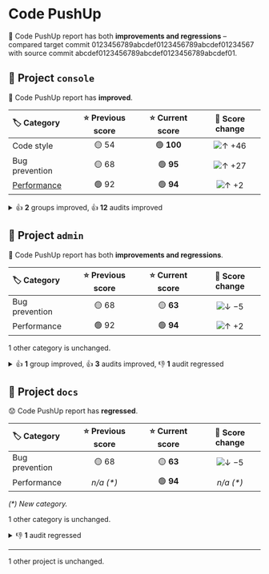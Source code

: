 # Code PushUp

🤨 Code PushUp report has both **improvements and regressions** – compared target commit 0123456789abcdef0123456789abcdef01234567 with source commit abcdef0123456789abcdef0123456789abcdef01.

## 💼 Project `console`

🥳 Code PushUp report has **improved**.

| 🏷️ Category                                                              | ⭐ Previous score | ⭐ Current score |                        🔄 Score change                         |
| :------------------------------------------------------------------------ | :--------------: | :-------------: | :------------------------------------------------------------: |
| Code style                                                                |      🟡 54       |   🟢 **100**    | ![↑ +46](https://img.shields.io/badge/%E2%86%91%20%2B46-green) |
| Bug prevention                                                            |      🟡 68       |    🟢 **95**    | ![↑ +27](https://img.shields.io/badge/%E2%86%91%20%2B27-green) |
| [Performance](https://developers.google.com/web/fundamentals/performance) |      🟢 92       |    🟢 **94**    |  ![↑ +2](https://img.shields.io/badge/%E2%86%91%20%2B2-green)  |

<details>
<summary>👍 <strong>2</strong> groups improved, 👍 <strong>12</strong> audits improved</summary>

### 🗃️ Groups

| 🔌 Plugin                                                          | 🗃️ Group                | ⭐ Previous score | ⭐ Current score |                        🔄 Score change                         |
| :----------------------------------------------------------------- | :----------------------- | :--------------: | :-------------: | :------------------------------------------------------------: |
| [ESLint](https://www.npmjs.com/package/@code-pushup/eslint-plugin) | Maximum lines limitation |      🟡 50       |   🟢 **100**    | ![↑ +50](https://img.shields.io/badge/%E2%86%91%20%2B50-green) |
| Lighthouse                                                         | Performance              |      🟢 92       |    🟢 **94**    |  ![↑ +2](https://img.shields.io/badge/%E2%86%91%20%2B2-green)  |

### 🛡️ Audits

| 🔌 Plugin                                                          | 🛡️ Audit                                                                                                                                            | 📏 Previous value | 📏 Current value |                                   🔄 Value change                                    |
| :----------------------------------------------------------------- | :--------------------------------------------------------------------------------------------------------------------------------------------------- | :---------------: | :--------------: | :----------------------------------------------------------------------------------: |
| [ESLint](https://www.npmjs.com/package/@code-pushup/eslint-plugin) | [Disallow variable declarations from shadowing variables declared in the outer scope](https://eslint.org/docs/latest/rules/no-shadow)                |   🟥 3 warnings   |  🟩 **passed**   | ![↓ −100 %](https://img.shields.io/badge/%E2%86%93%20%E2%88%92100%E2%80%89%25-green) |
| [ESLint](https://www.npmjs.com/package/@code-pushup/eslint-plugin) | [Require or disallow method and property shorthand syntax for object literals](https://eslint.org/docs/latest/rules/object-shorthand)                |   🟥 3 warnings   |  🟩 **passed**   | ![↓ −100 %](https://img.shields.io/badge/%E2%86%93%20%E2%88%92100%E2%80%89%25-green) |
| [ESLint](https://www.npmjs.com/package/@code-pushup/eslint-plugin) | [verifies the list of dependencies for Hooks like useEffect and similar](https://github.com/facebook/react/issues/14920)                             |   🟥 2 warnings   |  🟩 **passed**   | ![↓ −100 %](https://img.shields.io/badge/%E2%86%93%20%E2%88%92100%E2%80%89%25-green) |
| [ESLint](https://www.npmjs.com/package/@code-pushup/eslint-plugin) | [Disallow unused variables](https://eslint.org/docs/latest/rules/no-unused-vars)                                                                     |   🟥 1 warning    |  🟩 **passed**   | ![↓ −100 %](https://img.shields.io/badge/%E2%86%93%20%E2%88%92100%E2%80%89%25-green) |
| [ESLint](https://www.npmjs.com/package/@code-pushup/eslint-plugin) | [Require braces around arrow function bodies](https://eslint.org/docs/latest/rules/arrow-body-style)                                                 |   🟥 1 warning    |  🟩 **passed**   | ![↓ −100 %](https://img.shields.io/badge/%E2%86%93%20%E2%88%92100%E2%80%89%25-green) |
| [ESLint](https://www.npmjs.com/package/@code-pushup/eslint-plugin) | [Require the use of `===` and `!==`](https://eslint.org/docs/latest/rules/eqeqeq)                                                                    |   🟥 1 warning    |  🟩 **passed**   | ![↓ −100 %](https://img.shields.io/badge/%E2%86%93%20%E2%88%92100%E2%80%89%25-green) |
| [ESLint](https://www.npmjs.com/package/@code-pushup/eslint-plugin) | [Enforce a maximum number of lines of code in a function](https://eslint.org/docs/latest/rules/max-lines-per-function)                               |   🟥 1 warning    |  🟩 **passed**   | ![↓ −100 %](https://img.shields.io/badge/%E2%86%93%20%E2%88%92100%E2%80%89%25-green) |
| [ESLint](https://www.npmjs.com/package/@code-pushup/eslint-plugin) | [Require `const` declarations for variables that are never reassigned after declared](https://eslint.org/docs/latest/rules/prefer-const)             |   🟥 1 warning    |  🟩 **passed**   | ![↓ −100 %](https://img.shields.io/badge/%E2%86%93%20%E2%88%92100%E2%80%89%25-green) |
| [ESLint](https://www.npmjs.com/package/@code-pushup/eslint-plugin) | [Disallow missing `key` props in iterators/collection literals](https://github.com/jsx-eslint/eslint-plugin-react/tree/master/docs/rules/jsx-key.md) |   🟥 1 warning    |  🟩 **passed**   | ![↓ −100 %](https://img.shields.io/badge/%E2%86%93%20%E2%88%92100%E2%80%89%25-green) |
| Lighthouse                                                         | [Largest Contentful Paint](https://developer.chrome.com/docs/lighthouse/performance/largest-contentful-paint/)                                       |     🟨 1.5 s      |   🟨 **1.4 s**   |   ![↓ −8 %](https://img.shields.io/badge/%E2%86%93%20%E2%88%928%E2%80%89%25-green)   |
| Lighthouse                                                         | [First Contentful Paint](https://developer.chrome.com/docs/lighthouse/performance/first-contentful-paint/)                                           |     🟨 1.2 s      |   🟨 **1.1 s**   |   ![↓ −4 %](https://img.shields.io/badge/%E2%86%93%20%E2%88%924%E2%80%89%25-green)   |
| Lighthouse                                                         | [Speed Index](https://developer.chrome.com/docs/lighthouse/performance/speed-index/)                                                                 |     🟩 1.2 s      |   🟩 **1.1 s**   |   ![↓ −4 %](https://img.shields.io/badge/%E2%86%93%20%E2%88%924%E2%80%89%25-green)   |

41 other audits are unchanged.

</details>

## 💼 Project `admin`

🤨 Code PushUp report has both **improvements and regressions**.

| 🏷️ Category   | ⭐ Previous score | ⭐ Current score |                         🔄 Score change                          |
| :------------- | :--------------: | :-------------: | :--------------------------------------------------------------: |
| Bug prevention |      🟡 68       |    🟡 **63**    | ![↓ −5](https://img.shields.io/badge/%E2%86%93%20%E2%88%925-red) |
| Performance    |      🟢 92       |    🟢 **94**    |   ![↑ +2](https://img.shields.io/badge/%E2%86%91%20%2B2-green)   |

1 other category is unchanged.

<details>
<summary>👍 <strong>1</strong> group improved, 👍 <strong>3</strong> audits improved, 👎 <strong>1</strong> audit regressed</summary>

### 🗃️ Groups

| 🔌 Plugin  | 🗃️ Group   | ⭐ Previous score | ⭐ Current score |                       🔄 Score change                        |
| :--------- | :---------- | :--------------: | :-------------: | :----------------------------------------------------------: |
| Lighthouse | Performance |      🟢 92       |    🟢 **94**    | ![↑ +2](https://img.shields.io/badge/%E2%86%91%20%2B2-green) |

1 other group is unchanged.

### 🛡️ Audits

| 🔌 Plugin                                                          | 🛡️ Audit                                                                                                      | 📏 Previous value | 📏 Current value |                                 🔄 Value change                                  |
| :----------------------------------------------------------------- | :------------------------------------------------------------------------------------------------------------- | :---------------: | :--------------: | :------------------------------------------------------------------------------: |
| [ESLint](https://www.npmjs.com/package/@code-pushup/eslint-plugin) | [Disallow unused variables](https://eslint.org/docs/latest/rules/no-unused-vars)                               |     🟩 passed     |  🟥 **1 error**  | ![↑ +∞ %](https://img.shields.io/badge/%E2%86%91%20%2B%E2%88%9E%E2%80%89%25-red) |
| Lighthouse                                                         | [Largest Contentful Paint](https://developer.chrome.com/docs/lighthouse/performance/largest-contentful-paint/) |     🟨 1.5 s      |   🟨 **1.4 s**   | ![↓ −8 %](https://img.shields.io/badge/%E2%86%93%20%E2%88%928%E2%80%89%25-green) |
| Lighthouse                                                         | [First Contentful Paint](https://developer.chrome.com/docs/lighthouse/performance/first-contentful-paint/)     |     🟨 1.2 s      |   🟨 **1.1 s**   | ![↓ −4 %](https://img.shields.io/badge/%E2%86%93%20%E2%88%924%E2%80%89%25-green) |
| Lighthouse                                                         | [Speed Index](https://developer.chrome.com/docs/lighthouse/performance/speed-index/)                           |     🟩 1.2 s      |   🟩 **1.1 s**   | ![↓ −4 %](https://img.shields.io/badge/%E2%86%93%20%E2%88%924%E2%80%89%25-green) |

49 other audits are unchanged.

</details>

## 💼 Project `docs`

😟 Code PushUp report has **regressed**.

| 🏷️ Category   | ⭐ Previous score | ⭐ Current score |                         🔄 Score change                          |
| :------------- | :--------------: | :-------------: | :--------------------------------------------------------------: |
| Bug prevention |      🟡 68       |    🟡 **63**    | ![↓ −5](https://img.shields.io/badge/%E2%86%93%20%E2%88%925-red) |
| Performance    |    _n/a (\*)_    |    🟢 **94**    |                            _n/a (\*)_                            |

_(\*) New category._

1 other category is unchanged.

<details>
<summary>👎 <strong>1</strong> audit regressed</summary>

### 🗃️ Groups

All of 1 group is unchanged.

### 🛡️ Audits

| 🔌 Plugin                                                          | 🛡️ Audit                                                                        | 📏 Previous value | 📏 Current value |                                 🔄 Value change                                  |
| :----------------------------------------------------------------- | :------------------------------------------------------------------------------- | :---------------: | :--------------: | :------------------------------------------------------------------------------: |
| [ESLint](https://www.npmjs.com/package/@code-pushup/eslint-plugin) | [Disallow unused variables](https://eslint.org/docs/latest/rules/no-unused-vars) |     🟩 passed     |  🟥 **1 error**  | ![↑ +∞ %](https://img.shields.io/badge/%E2%86%91%20%2B%E2%88%9E%E2%80%89%25-red) |

49 other audits are unchanged.

</details>

---

1 other project is unchanged.
